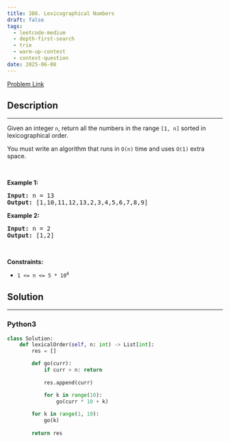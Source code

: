 ```yaml
---
title: 386. Lexicographical Numbers
draft: false
tags: 
  - leetcode-medium
  - depth-first-search
  - trie
  - warm-up-contest
  - contest-question
date: 2025-06-08
---
```


[Problem Link](https://leetcode.com/problems/lexicographical-numbers/)

## Description

---
<p>Given an integer <code>n</code>, return all the numbers in the range <code>[1, n]</code> sorted in lexicographical order.</p>

<p>You must write an algorithm that runs in&nbsp;<code>O(n)</code>&nbsp;time and uses <code>O(1)</code> extra space.&nbsp;</p>

<p>&nbsp;</p>
<p><strong class="example">Example 1:</strong></p>
<pre><strong>Input:</strong> n = 13
<strong>Output:</strong> [1,10,11,12,13,2,3,4,5,6,7,8,9]
</pre><p><strong class="example">Example 2:</strong></p>
<pre><strong>Input:</strong> n = 2
<strong>Output:</strong> [1,2]
</pre>
<p>&nbsp;</p>
<p><strong>Constraints:</strong></p>

<ul>
	<li><code>1 &lt;= n &lt;= 5 * 10<sup>4</sup></code></li>
</ul>


## Solution

---
### Python3
``` py title='lexicographical-numbers'
class Solution:
    def lexicalOrder(self, n: int) -> List[int]:
        res = []

        def go(curr):
            if curr > n: return
            
            res.append(curr)

            for k in range(10):
                go(curr * 10 + k)
        
        for k in range(1, 10):
            go(k)
        
        return res

```

